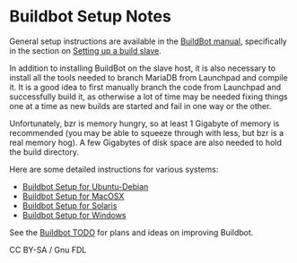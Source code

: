 
# Buildbot Setup Notes

General setup instructions are available in the [BuildBot manual](https://docs.buildbot.net/current/manual/index.html), specifically in the section on [Setting up a build slave](https://docs.buildbot.net/current/manual/installation/worker.html).


In addition to installing BuildBot on the slave host, it is also necessary to install all the tools needed to branch MariaDB from Launchpad and compile it. It is a good idea to first manually branch the code from Launchpad and successfully build it, as otherwise a lot of time may be needed fixing things one at a time as new builds are started and fail in one way or the other.


Unfortunately, bzr is memory hungry, so at least 1 Gigabyte of memory is recommended (you may be able to squeeze through with less, but bzr is a real memory hog). A few Gigabytes of disk space are also needed to hold the build directory.


Here are some detailed instructions for various systems:


* [Buildbot Setup for Ubuntu-Debian](buildbot-setup-for-ubuntu-debian.md)
* [Buildbot Setup for MacOSX](buildbot-setup-buildbot-setup-for-macosx.md)
* [Buildbot Setup for Solaris](buildbot-setup-for-solaris-sparc.md)
* [Buildbot Setup for Windows](buildbot-setup-buildbot-setup-for-windows.md)


See the [Buildbot TODO](../buildbot-todo.md) for plans and ideas on improving Buildbot.


CC BY-SA / Gnu FDL

